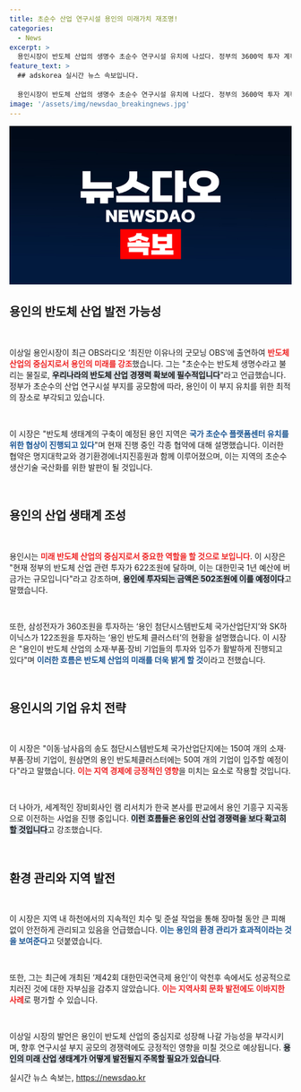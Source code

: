```yaml
---
title: 초순수 산업 연구시설 용인의 미래가치 재조명!
categories:
  - News
excerpt: >
  용인시장이 반도체 산업의 생명수 초순수 연구시설 유치에 나섰다. 정부의 3600억 투자 계획과 함께 용인이 반도체 중심지로 떠오르는 배경을 밝혀, 산업 생태계 구축의 미래를 기대하게 한다. 클릭해 자세히 알아보자!
feature_text: >
  ## adskorea 실시간 뉴스 속보입니다.

  용인시장이 반도체 산업의 생명수 초순수 연구시설 유치에 나섰다. 정부의 3600억 투자 계획과 함께 용인이 반도체 중심지로 떠오르는 배경을 밝혀, 산업 생태계 구축의 미래를 기대하게 한다. 클릭해 자세히 알아보자!
image: '/assets/img/newsdao_breakingnews.jpg'
---
```


<p><img src="/assets/img/newsdao_breakingnews.jpg" alt="adskorea 속보" /></p>

<h2 data-ke-size="size26">용인의 반도체 산업 발전 가능성</h2>

<p data-ke-size="size16">&nbsp;</p>

<p>이상일 용인시장이 최근 OBS라디오 ‘최진만 이유나의 굿모닝 OBS’에 출연하여 <b><span style="color: #ee2323;">반도체 산업의 중심지로서 용인의 미래를 강조</span></b>했습니다. 그는 "초순수는 반도체 생명수라고 불리는 물질로, <b><span style="background-color: #21538527;">우리나라의 반도체 산업 경쟁력 확보에 필수적입니다</span></b>"라고 언급했습니다. 정부가 초순수의 산업 연구시설 부지를 공모함에 따라, 용인이 이 부지 유치를 위한 최적의 장소로 부각되고 있습니다. </p>

<p data-ke-size="size16">&nbsp;</p>

<p>이 시장은 "반도체 생태계의 구축이 예정된 용인 지역은 <b><span style="color: #1a5490;">국가 초순수 플랫폼센터 유치를 위한 협상이 진행되고 있다</span></b>"며 현재 진행 중인 각종 협약에 대해 설명했습니다. 이러한 협약은 명지대학교와 경기환경에너지진흥원과 함께 이루어졌으며, 이는 지역의 초순수 생산기술 국산화를 위한 발판이 될 것입니다.</p>

<p data-ke-size="size16">&nbsp;</p>

<h2 data-ke-size="size26">용인의 산업 생태계 조성</h2>

<p data-ke-size="size16">&nbsp;</p>

<p>용인시는 <b><span style="color: #ee2323;">미래 반도체 산업의 중심지로서 중요한 역할을 할 것으로 보입니다</span></b>. 이 시장은 "현재 정부의 반도체 산업 관련 투자가 622조원에 달하며, 이는 대한민국 1년 예산에 버금가는 규모입니다"라고 강조하며, <b><span style="background-color: #21538527;">용인에 투자되는 금액은 502조원에 이를 예정이다</span></b>고 말했습니다.</p>

<p data-ke-size="size16">&nbsp;</p>

<p>또한, 삼성전자가 360조원을 투자하는 ‘용인 첨단시스템반도체 국가산업단지’와 SK하이닉스가 122조원을 투자하는 ‘용인 반도체 클러스터’의 현황을 설명했습니다. 이 시장은 "용인이 반도체 산업의 소재·부품·장비 기업들의 투자와 입주가 활발하게 진행되고 있다"며 <b><span style="color: #1a5490;">이러한 흐름은 반도체 산업의 미래를 더욱 밝게 할 것</span></b>이라고 전했습니다.</p>

<p data-ke-size="size16">&nbsp;</p>

<h2 data-ke-size="size26">용인시의 기업 유치 전략</h2>

<p data-ke-size="size16">&nbsp;</p>

<p>이 시장은 "이동·남사읍의 송도 첨단시스템반도체 국가산업단지에는 150여 개의 소재·부품·장비 기업이, 원삼면의 용인 반도체클러스터에는 50여 개의 기업이 입주할 예정이다"라고 말했습니다. <b><span style="color: #ee2323;">이는 지역 경제에 긍정적인 영향</span></b>을 미치는 요소로 작용할 것입니다.</p>

<p data-ke-size="size16">&nbsp;</p>

<p>더 나아가, 세계적인 장비회사인 램 리서치가 한국 본사를 판교에서 용인 기흥구 지곡동으로 이전하는 사업을 진행 중입니다. <b><span style="background-color: #21538527;">이런 흐름들은 용인의 산업 경쟁력을 보다 확고히 할 것입니다</span></b>고 강조했습니다.</p>

<p data-ke-size="size16">&nbsp;</p>

<h2 data-ke-size="size26">환경 관리와 지역 발전</h2>

<p data-ke-size="size16">&nbsp;</p>

<p>이 시장은 지역 내 하천에서의 지속적인 치수 및 준설 작업을 통해 장마철 동안 큰 피해 없이 안전하게 관리되고 있음을 언급했습니다. <b><span style="color: #1a5490;">이는 용인의 환경 관리가 효과적이라는 것을 보여준다</span></b>고 덧붙였습니다. </p>

<p data-ke-size="size16">&nbsp;</p>

<p>또한, 그는 최근에 개최된 ‘제42회 대한민국연극제 용인’이 악천후 속에서도 성공적으로 치러진 것에 대한 자부심을 감추지 않았습니다. <b><span style="color: #ee2323;">이는 지역사회 문화 발전에도 이바지한 사례</span></b>로 평가할 수 있습니다.</p>

<p data-ke-size="size16">&nbsp;</p>

<p>이상일 시장의 발언은 용인이 반도체 산업의 중심지로 성장해 나갈 가능성을 부각시키며, 향후 연구시설 부지 공모의 경쟁력에도 긍정적인 영향을 미칠 것으로 예상됩니다. <b><span style="background-color: #21538527;">용인의 미래 산업 생태계가 어떻게 발전될지 주목할 필요가 있습니다</span></b>.</p>
실시간 뉴스 속보는, <a href="https://newsdao.kr" rel="dofollow">https://newsdao.kr</a>


